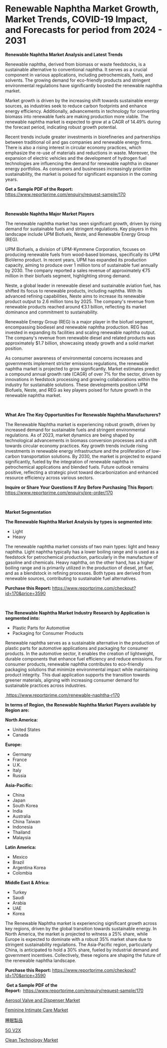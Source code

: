 <p><h1>Renewable Naphtha Market Growth, Market Trends, COVID-19 Impact, and Forecasts for period from 2024 - 2031</h1></p><p><strong>Renewable Naphtha Market Analysis and Latest Trends</strong></p>
<p><p>Renewable naphtha, derived from biomass or waste feedstocks, is a sustainable alternative to conventional naphtha. It serves as a crucial component in various applications, including petrochemicals, fuels, and solvents. The growing demand for eco-friendly products and stringent environmental regulations have significantly boosted the renewable naphtha market. </p><p>Market growth is driven by the increasing shift towards sustainable energy sources, as industries seek to reduce carbon footprints and enhance energy efficiency. Additionally, advancements in technology for converting biomass into renewable fuels are making production more viable. The renewable naphtha market is expected to grow at a CAGR of 14.49% during the forecast period, indicating robust growth potential.</p><p>Recent trends include greater investments in biorefineries and partnerships between traditional oil and gas companies and renewable energy firms. There is also a rising interest in circular economy practices, which emphasize the re-use of materials and reductions in waste. Moreover, the expansion of electric vehicles and the development of hydrogen fuel technologies are influencing the demand for renewable naphtha in cleaner energy portfolios. As consumers and businesses increasingly prioritize sustainability, the market is poised for significant expansion in the coming years.</p></p>
<p><strong>Get a Sample PDF of the Report:&nbsp;</strong> <a href="https://www.reportprime.com/enquiry/request-sample/170">https://www.reportprime.com/enquiry/request-sample/170</a></p>
<p>&nbsp;</p>
<p><strong>Renewable Naphtha Major Market Players</strong></p>
<p><p>The renewable naphtha market has seen significant growth, driven by rising demand for sustainable fuels and stringent regulations. Key players in this landscape include UPM Biofuels, Neste, and Renewable Energy Group (REG).</p><p>UPM Biofuels, a division of UPM-Kymmene Corporation, focuses on producing renewable fuels from wood-based biomass, specifically its UPM BioVerno product. In recent years, UPM has expanded its production capacity, aiming to produce over 1 million tons of sustainable fuel annually by 2030. The company reported a sales revenue of approximately €75 million in their biofuels segment, highlighting strong demand.</p><p>Neste, a global leader in renewable diesel and sustainable aviation fuel, has shifted its focus to renewable products, including naphtha. With its advanced refining capabilities, Neste aims to increase its renewable product output to 2.6 million tons by 2025. The company's revenue from renewable products reached around €3.1 billion, reflecting its market dominance and commitment to sustainability.</p><p>Renewable Energy Group (REG) is a major player in the biofuel segment, encompassing biodiesel and renewable naphtha production. REG has invested in expanding its facilities and scaling renewable naphtha output. The company's revenue from renewable diesel and related products was approximately $1.7 billion, showcasing steady growth and a solid market position.</p><p>As consumer awareness of environmental concerns increases and governments implement stricter emissions regulations, the renewable naphtha market is projected to grow significantly. Market estimates predict a compound annual growth rate (CAGR) of over 7% for the sector, driven by innovations in feedstock processing and growing collaborations within the industry for sustainable solutions. These developments position UPM Biofuels, Neste, and REG as key players poised for future growth in the renewable naphtha market.</p></p>
<p>&nbsp;</p>
<p><strong>What Are The Key Opportunities For Renewable Naphtha Manufacturers?</strong></p>
<p><p>The Renewable Naphtha market is experiencing robust growth, driven by increased demand for sustainable fuels and stringent environmental regulations. As of 2023, market dynamics are being shaped by technological advancements in biomass conversion processes and a shift towards circular economy practices. Key growth trends include rising investments in renewable energy infrastructure and the proliferation of low-carbon transportation solutions. By 2030, the market is projected to expand significantly, fueled by the integration of renewable naphtha in petrochemical applications and blended fuels. Future outlook remains positive, reflecting a strategic pivot toward decarbonization and enhanced resource efficiency across various sectors.</p></p>
<p><strong>Inquire or Share Your Questions If Any Before Purchasing This Report:</strong> <a href="https://www.reportprime.com/enquiry/pre-order/170">https://www.reportprime.com/enquiry/pre-order/170</a></p>
<p>&nbsp;</p>
<p><strong>Market Segmentation</strong></p>
<p><strong>The Renewable Naphtha Market Analysis by types is segmented into:</strong></p>
<p><ul><li>Light</li><li>Heavy</li></ul></p>
<p><p>The renewable naphtha market consists of two main types: light and heavy naphtha. Light naphtha typically has a lower boiling range and is used as a feedstock for petrochemical production, particularly in the manufacture of gasoline and chemicals. Heavy naphtha, on the other hand, has a higher boiling range and is primarily utilized in the production of diesel, jet fuel, and as a blendstock in refining processes. Both types are derived from renewable sources, contributing to sustainable fuel alternatives.</p></p>
<p><strong>Purchase this Report:&nbsp;</strong><a href="https://www.reportprime.com/checkout?id=170&price=3590">https://www.reportprime.com/checkout?id=170&price=3590</a></p>
<p>&nbsp;</p>
<p><strong>The Renewable Naphtha Market Industry Research by Application is segmented into:</strong></p>
<p><ul><li>Plastic Parts for Automotive</li><li>Packaging for Consumer Products</li></ul></p>
<p><p>Renewable naphtha serves as a sustainable alternative in the production of plastic parts for automotive applications and packaging for consumer products. In the automotive sector, it enables the creation of lightweight, durable components that enhance fuel efficiency and reduce emissions. For consumer products, renewable naphtha contributes to eco-friendly packaging solutions that minimize environmental impact while maintaining product integrity. This dual application supports the transition towards greener materials, aligning with increasing consumer demand for sustainable practices across industries.</p></p>
<p><a href="https://www.reportprime.com/renewable-naphtha-r170">&nbsp;https://www.reportprime.com/renewable-naphtha-r170</a></p>
<p><strong>In terms of Region, the Renewable Naphtha Market Players available by Region are:</strong></p>
<p>
    <p> <strong> North America: </strong>
        <ul>
            <li>United States</li>
            <li>Canada</li>
        </ul>
        </p> 
    <p> <strong> Europe: </strong>
        <ul>
            <li>Germany</li>
            <li>France</li>
            <li>U.K.</li>
            <li>Italy</li>
            <li>Russia</li>
        </ul>
        </p> 
    <p> <strong> Asia-Pacific: </strong>
        <ul>
            <li>China</li>
            <li>Japan</li>
            <li>South Korea</li>
            <li>India</li>
            <li>Australia</li>
            <li>China Taiwan</li>
            <li>Indonesia</li>
            <li>Thailand</li>
            <li>Malaysia</li>
        </ul>
        </p> 
    <p> <strong> Latin America: </strong>
        <ul>
            <li>Mexico</li>
            <li>Brazil</li>
            <li>Argentina Korea</li>
            <li>Colombia</li>
        </ul>
        </p> 
    <p> <strong> Middle East & Africa: </strong>
        <ul>
            <li>Turkey</li>
            <li>Saudi</li>
            <li>Arabia</li>
            <li>UAE</li>
            <li>Korea</li>
        </ul>
    </p>
    </p>
<p><p>The Renewable Naphtha market is experiencing significant growth across key regions, driven by the global transition towards sustainable energy. In North America, the market is projected to witness a 25% share, while Europe is expected to dominate with a robust 35% market share due to stringent sustainability regulations. The Asia-Pacific region, particularly China, is anticipated to hold a 30% share, fueled by industrial demand and government incentives. Collectively, these regions are shaping the future of the renewable naphtha landscape.</p></p>
<p><strong>Purchase this Report: </strong><a href="https://www.reportprime.com/checkout?id=170&price=3590">https://www.reportprime.com/checkout?id=170&price=3590</a></p>
<p>&nbsp;<strong>Get a Sample PDF of the Report:&nbsp;&nbsp;</strong><a href="https://www.reportprime.com/enquiry/request-sample/170">https://www.reportprime.com/enquiry/request-sample/170</a></p>
<p><strong></strong></p>
<p><p><a href="https://www.linkedin.com/pulse/global-perspectives-aerosol-valve-dispenser-market-trends-cmcie?trackingId=WxdyiAosSpKrzzL5wc2DnQ%3D%3D">Aerosol Valve and Dispenser Market</a></p><p><a href="https://medium.com/@williambatz1907/emerging-trends-in-feminine-intimate-care-market-global-outlook-and-future-prospects-from-35201bc9fb20">Feminine Intimate Care Market</a></p><p><a href="https://medium.com/@rosaleen41t7a/%E3%82%B9%E3%83%AA%E3%83%BC%E3%83%97%E8%A3%BD%E5%93%81%E5%B8%82%E5%A0%B4-2024-2031%E5%B9%B4-%E6%A5%AD%E7%95%8C%E3%81%AE%E6%B4%9E%E5%AF%9F%E3%81%A8%E6%8A%95%E8%B3%87%E6%A9%9F%E4%BC%9A-9837c5472110">睡眠製品</a></p><p><a href="https://medium.com/@williambatz03/%EB%AF%B8%EB%9E%98%EC%9D%98-%EC%B0%A8%ED%8A%B8-%EA%B8%80%EB%A1%9C%EB%B2%8C-5g-v2x-%EC%8B%9C%EC%9E%A5%EC%97%90-%EB%8C%80%ED%95%9C-%EC%A2%85%ED%95%A9-%EB%B6%84%EC%84%9D-2024-2031-6bccb139d1ca">5G V2X</a></p><p><a href="https://medium.com/@abdulkoss1996/clean-technology-market-trends-and-market-growth-outlook-2024-2031-b3bc2e435bcb">Clean Technology Market</a></p></p>
